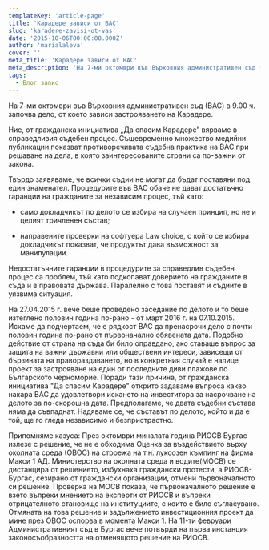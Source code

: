 ```yaml
---
templateKey: 'article-page'
title: 'Карадере зависи от ВАС'
slug: 'karadere-zavisi-ot-vas'
date: '2015-10-06T00:00:00.000Z'
author: 'marialaleva'
cover: ''
meta_title: 'Карадере зависи от ВАС'
meta_description: 'На 7-ми октомври във Върховния административен съд (ВАС) в 9.00 ч. започва дело, от което зависи застрояването на Карадере.'
tags:
  - Блог запис
---
```


На 7-ми октомври във Върховния административен съд (ВАС) в 9.00 ч. започва дело, от което зависи застрояването на Карадере.

Ние, от гражданска инициатива „Да спасим Карадере” вярваме в справедливия съдебен процес. Същевременно множество медийни публикации показват противоречивата съдебна практика на ВАС при решаване на дела, в която заинтересованите страни са по-важни от закона.

Твърдо заявяваме, че всички съдии не могат да бъдат поставяни под един знаменател. Процедурите във ВАС обаче не дават достатъчно гаранции на гражданите за независим процес, тъй като:

- само докладчикът по делото се избира на случаен принцип, но не и целият тричленен състав;

- направените проверки на софтуера Law choice, с който се избира докладчикът показват, че продуктът дава възможност за манипулации.

Недостатъчните гаранции в процедурите за справедлив съдебен процес са проблем, тъй като подкопават доверието на гражданите в съда и в правовата държава. Паралелно с това поставят и съдиите в уязвима ситуация.

На 27.04.2015 г. вече беше проведено заседание по делото и то беше изтеглено половин година по-рано - от март 2016 г. на 07.10.2015. Искаме да подчертаем, че е рядкост ВАС да пренасрочи дело с почти половин година по-рано от първоначално обявената дата. Подобно действие от страна на съда би било оправдано, ако ставаше въпрос за защита на важни държавни или обществени интереси, зависещи от бързината на правораздаването, но в конкретния случай е налице проект за застрояване на един от последните диви плажове по Българското черноморие. Поради тази причина, от гражданска инициатива "Да спасим Карадере" открито задаваме въпроса какво накара ВАС да удовлетвори искането на инвеститора за насрочване на делото за по-скорошна дата. Предполагаме, че двата съдебни състава няма да съвпаднат. Надяваме се, че съставът по делото, който и да е той, ще го гледа независимо и безпристрастно.

Припомняме казуса: През октомври миналата година РИОСВ Бургас излезе с решение, че не е обходима Оценка за въздействието върху околната среда (ОВОС) на строежа на т.н. луксозен къмпинг на фирма Макси 1 АД. Министерство на околната среда и водите(МОСВ) се дистанцира от решението, избухнаха граждански протести, а РИОСВ-Бургас, сезирано от граждански организации, отмени първоначалното си решение. Проверка на МОСВ показа, че първоначалното решение е взето въпреки мнението на експерти от РИОСВ и въпреки отрицателното становище на институциите, с които е било съгласувано. Отмяната на това решение и задължението инвестиционния проект да мине през ОВОС оспорва в момента Макси 1. На 11-ти февруари Административният съд в Бургас вече потвърди на първа инстанция законосъобразността на отменящото решение на РИОСВ.
